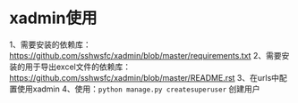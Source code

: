 # xadmin使用
1、需要安装的依赖库：https://github.com/sshwsfc/xadmin/blob/master/requirements.txt
2、需要安装的用于导出excel文件的依赖库：https://github.com/sshwsfc/xadmin/blob/master/README.rst
3、在urls中配置使用xadmin
4、使用：`python manage.py createsuperuser` 创建用户
